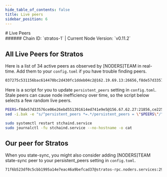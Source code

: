 ```yaml
---
hide_table_of_contents: false
title: Live peers
sidebar_position: 6
---
```


<div class="h1-with-icon icon-stratos">
# Live Peers
</div>
###### Chain ID: `stratos-1` | Current Node Version: `v0.11.2`

## All Live Peers for Stratos
Here is a list of 34 active peers as observed by [NODERS]TEAM in real-time. Add them to your `config.toml` if you have trouble finding peers.

```bash
037275c531156bac614470bc2d430fc1ddeb04c2@162.19.69.13:26656,f8de57d33576ce06e26ebd551391614ed741e9e5@156.67.62.27:21856,2ea6f23e3097a66ff46992cdd3492141b225aa8a@45.72.188.6:26656,bc7ed320a3d1e5862deccd96a4fddeb5c82721d2@35.203.182.250:26656,40ad23cca2c8640f5935e00c03bda06acdc54146@35.230.38.120:26656,4a4cdf9a28f7333df13223f6f5295cfa7a7618ab@51.81.185.180:26656,77322238107f14a9b796c7fa83704362dd615854@88.99.212.59:26656,d3e604ad4aeeb188caedac6e4f9bb90d8fb230f4@95.217.85.176:26656,0c3188ce2b078cbbbdebb06289891ba41cffa66b@8.218.102.104:26656,4ea587ba7375d9aa5c925679b19ed897e1f9f8c8@35.199.153.143:26656,87a7500ceec95be3c4dd40c6959b9239e15e80e0@13.59.112.207:26656,8490b8cc5c196e3bffc8ec438c5c7e66faf79df9@93.123.118.50:26656,ded3c0dd15625712970587c197dbe63d645fd764@35.209.99.87:26656,01b74112ef2b0c3f7e86754d79524909d6aa32d7@104.36.87.121:26656,f249cf3e1ca4bb42d6533a731152a67458f2e467@47.243.101.49:26656,431fa1be3ae34f83db720fcdeeaf7bd3c2a5976c@94.53.41.120:26656,9a6b6fe1f2afdc76dd1fd9657f01305e21aea445@145.239.11.46:26656,b61fdfefa7d0e33d37edccec4745eb91ad67b8bb@145.239.11.47:26656,d835aa05e5219326ee89ad01ab34599beda8bbb2@65.21.74.43:26656,dde63c154ff7d89f8dab35850041fc2a43350357@51.255.74.80:15656,5ddb204700b6bc14fe68d351005c37b91af1bf3f@84.2.58.13:26656,366ba1c823c6834a1d555242a73d32d546a414f6@91.113.222.115:26656,d8af4457311b22ed3f35d2d3e1c4d0e15a952c39@110.232.113.206:26656,4630f0b95b2af6ab42feab114b265ee29abd2cb4@34.83.38.178:26656,e5a8ba7bba6e5535094a4bd879a9cd6cc7403ebd@37.27.58.244:24656,4e42d88e7dfe9cccdce8ea6c0a888c55b7ce3e15@135.181.213.81:26656,cd3d26732432e13239f8d5e5b946e8b52faef9d1@46.17.103.41:21856,8a57d4701e87096c9bf151c376aafa97f9f516c7@78.46.174.39:25656,a22bd9e44aab1f7de8b05c4ee5db4fc34f052c49@38.58.176.215:16656,ce225e67f7a383b50c91aeb902a86dd3ecb70d65@34.84.212.13:26656,d56c0202b4acd0249e5a4ccc33c174c32f31f3cd@50.118.225.181:26656,e9512e946e4d192f8af0ceff89943c5231481384@89.163.225.14:26656,133f18f7061782851595f9816f02c7052092a443@63.222.122.162:26656,e9645aa099449dce837d6ce4d368acfbffb803cd@121.62.60.249:26656
```

Here is a script for you to update `persistent_peers` setting in `config.toml`. Stale peers can cause node inefficiency over time, so the script below selects a few random live peers.

```bash
PEERS=f8de57d33576ce06e26ebd551391614ed741e9e5@156.67.62.27:21856,ce225e67f7a383b50c91aeb902a86dd3ecb70d65@34.84.212.13:26656,d56c0202b4acd0249e5a4ccc33c174c32f31f3cd@50.118.225.181:26656,01b74112ef2b0c3f7e86754d79524909d6aa32d7@104.36.87.121:26656,87a7500ceec95be3c4dd40c6959b9239e15e80e0@13.59.112.207:26656
sed -i.bak -e "s/^persistent_peers *=.*/persistent_peers = \"$PEERS\"/" ~/.stchaind/config/config.toml

sudo systemctl restart stchaind.service
sudo journalctl -fu stchaind.service --no-hostname -o cat
```

## Our peer for Stratos
When you state-sync, you might also consider adding [NODERS]TEAM state-sync peer to your persistent_peers setting in `config.toml`.

```bash
71f6b523df0c5cbb1995a14e7eac46a9befcad37@stratos-rpc.noders.services:29656
```